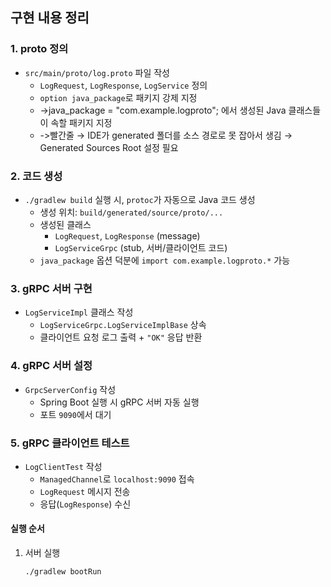 ## 구현 내용 정리

### 1. proto 정의
- `src/main/proto/log.proto` 파일 작성
  - `LogRequest`, `LogResponse`, `LogService` 정의
  - `option java_package`로 패키지 강제 지정
  - ->java_package = "com.example.logproto"; 에서 생성된 Java 클래스들이 속할 패키지 지정
  - ->빨간줄 → IDE가 generated 폴더를 소스 경로로 못 잡아서 생김 → Generated Sources Root 설정 필요

### 2. 코드 생성
- `./gradlew build` 실행 시, `protoc`가 자동으로 Java 코드 생성
  - 생성 위치: `build/generated/source/proto/...`
  - 생성된 클래스
    - `LogRequest`, `LogResponse` (message)
    - `LogServiceGrpc` (stub, 서버/클라이언트 코드)
  - `java_package` 옵션 덕분에 `import com.example.logproto.*` 가능

### 3. gRPC 서버 구현
- `LogServiceImpl` 클래스 작성
  - `LogServiceGrpc.LogServiceImplBase` 상속
  - 클라이언트 요청 로그 출력 + `"OK"` 응답 반환

### 4. gRPC 서버 설정
- `GrpcServerConfig` 작성
  - Spring Boot 실행 시 gRPC 서버 자동 실행
  - 포트 `9090`에서 대기
 
### 5. gRPC 클라이언트 테스트
- `LogClientTest` 작성
  - `ManagedChannel`로 `localhost:9090` 접속
  - `LogRequest` 메시지 전송
  - 응답(`LogResponse`) 수신

#### 실행 순서
1. 서버 실행
   ```bash
   ./gradlew bootRun

  
